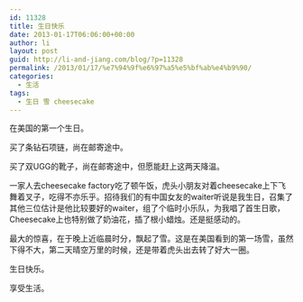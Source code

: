 ```yaml
---
id: 11328
title: 生日快乐
date: 2013-01-17T06:06:00+00:00
author: li
layout: post
guid: http://li-and-jiang.com/blog/?p=11328
permalink: /2013/01/17/%e7%94%9f%e6%97%a5%e5%bf%ab%e4%b9%90/
categories:
  - 生活
tags:
  - 生日 雪 cheesecake
---
```

在美国的第一个生日。

买了条钻石项链，尚在邮寄途中。

买了双UGG的靴子，尚在邮寄途中，但愿能赶上这两天降温。

一家人去cheesecake factory吃了顿午饭，虎头小朋友对着cheesecake上下飞舞着叉子，吃得不亦乐乎。招待我们的有中国女友的waiter听说是我生日，召集了其他三位估计是他比较要好的waiter，组了个临时小乐队，为我唱了首生日歌，Cheesecake上也特别做了奶油花，插了根小蜡烛。还是挺感动的。

最大的惊喜，在于晚上近临晨时分，飘起了雪。这是在美国看到的第一场雪，虽然下得不大，第二天晴空万里的时候，还是带着虎头出去转了好大一圈。

生日快乐。

享受生活。